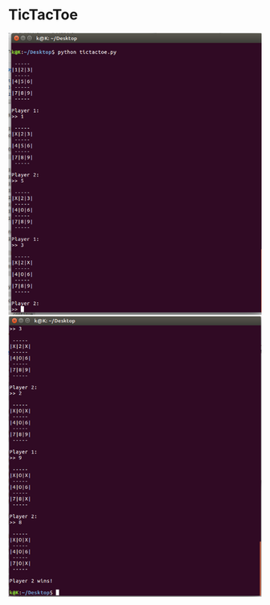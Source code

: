 # TicTacToe

![SS1](https://github.com/kartikey54/TicTacToe/blob/master/Screenshot%20from%202017-09-01%2011-05-56.png)
![SS2](https://github.com/kartikey54/TicTacToe/blob/master/Screenshot%20from%202017-09-01%2011-07-59.png)
